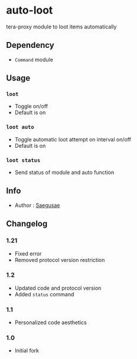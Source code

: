 # auto-loot
tera-proxy module to loot items automatically

## Dependency
- `Command` module

## Usage
### `loot`
- Toggle on/off
- Default is on
### `loot auto`
- Toggle automatic loot attempt on interval on/off
- Default is on
### `loot status`
- Send status of module and auto function

## Info
- Author : [Saegusae](https://github.com/Saegusae)

## Changelog 
### 1.21
- Fixed error
- Removed protocol version restriction
### 1.2
- Updated code and protocol version
- Added `status` command
### 1.1
- Personalized code aesthetics
### 1.0
- Initial fork

